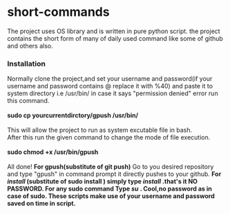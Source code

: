 # short-commands
The project uses  OS library and is written in pure python script.
the project contains the short form of many of daily used command like some of github and others also.<br>
<h3>Installation</h3>
  Normally clone the project,and set your username and password(if your username and password contains @ replace it with %40) and paste it to system directory i.e /usr/bin/ in case it says "permission denied" error
  run this command.<br><br>
   <strong>sudo cp  yourcurrentdirctory/gpush /usr/bin/</strong><br><br>
  This will allow the project to run as system excutable file in bash.<br>
  After this run the given command to change the mode of file execution.<br><br>
  <strong>sudo  chmod  +x  /usr/bin/gpush  </strong><br><br>
  All done!
  <strong>For gpush(substitute of git push)</strong>
  Go to you desired repository and type "gpush" in command prompt it directly pushes to your github.
  <strong>For <i>install</i> (substitute of sudo install <package_name>)
  simply type <i>install <package_name></i>.that's it NO PASSWORD.
  <strong>For any sudo command </strong>
  Type <i>su <command></i> . Cool,no password as in case of sudo.
  These scripts make use of your username and password saved on time in script.


